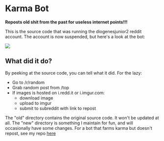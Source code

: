 # Karma Bot
**Reposts old shit from the past for useless internet points!!!**

This is the source code that was running the diogenesjunior2 reddit account. The account is now suspended, but here's a look at the bot:

![](https://i.imgur.com/cwAXx7R.png)

## What did it do?

By peeking at the source code, you can tell what it did. For the lazy:

- Go to /r/random
- Grab random post from /top
- If images is hosted on i.redd.it or i.imgur.com:
  - download image
  - upload to imgur
  - submit to subreddit with link to repost

The "old" directory contains the original source code. It won't be updated at all. The "new" directory is something I maintain for fun, and will occasionally have some changes. For a bot that farms karma but doesn't repost, see my repo [here](https://github.com/Mr-Steal-Your-Script/Humanoid)

